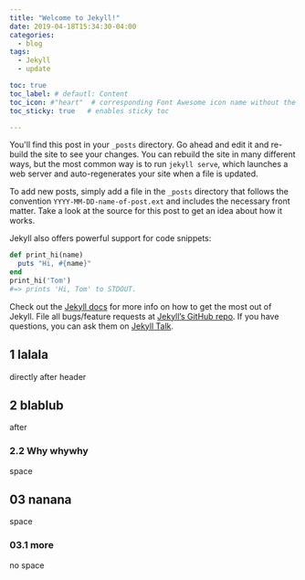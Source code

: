 ```yaml
---
title: "Welcome to Jekyll!"
date: 2019-04-18T15:34:30-04:00
categories:
  - blog
tags:
  - Jekyll
  - update

toc: true
toc_label: # defautl: Content
toc_icon: #"heart"  # corresponding Font Awesome icon name without the "fa" prefix
toc_sticky: true   # enables sticky toc

---
```


You'll find this post in your `_posts` directory. Go ahead and edit it and re-build the site to see your changes. You can rebuild the site in many different ways, but the most common way is to run `jekyll serve`, which launches a web server and auto-regenerates your site when a file is updated.

To add new posts, simply add a file in the `_posts` directory that follows the convention `YYYY-MM-DD-name-of-post.ext` and includes the necessary front matter. Take a look at the source for this post to get an idea about how it works.

Jekyll also offers powerful support for code snippets:

```ruby
def print_hi(name)
  puts "Hi, #{name}"
end
print_hi('Tom')
#=> prints 'Hi, Tom' to STDOUT.
```

Check out the [Jekyll docs][jekyll-docs] for more info on how to get the most out of Jekyll. File all bugs/feature requests at [Jekyll’s GitHub repo][jekyll-gh]. If you have questions, you can ask them on [Jekyll Talk][jekyll-talk].

[jekyll-docs]: https://jekyllrb.com/docs/home
[jekyll-gh]:   https://github.com/jekyll/jekyll
[jekyll-talk]: https://talk.jekyllrb.com/


## 1 lalala
directly after header

## 2 blablub
after

### 2.2 Why whywhy

space

## 03 nanana

space

### 03.1 more
no space
